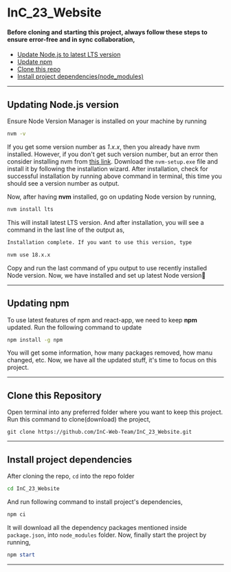 # InC_23_Website

#### Before cloning and starting this project, always follow these steps to ensure error-free and in sync collaboration,

  - [Update Node.js to latest LTS version](https://github.com/InC-Web-Team/InC_23_Website/edit/main/README.md#updating-nodejs-version)
  - [Update npm](https://github.com/InC-Web-Team/InC_23_Website/edit/main/README.md#updating-npm)
  - [Clone this repo](https://github.com/InC-Web-Team/InC_23_Website/edit/main/README.md#clone-this-repository)
  - [Install project dependencies(node_modules)](https://github.com/InC-Web-Team/InC_23_Website/edit/main/README.md#install-project-dependencies)
---
## Updating Node.js version
Ensure Node Version Manager is installed on your machine by running
```bash
nvm -v
```
If you get some version number as _1.x.x_, then you already have nvm installed. However, if you don't get such version number, but an error then consider installing nvm from [this link](https://github.com/coreybutler/nvm-windows/releases/download/1.1.10/nvm-setup.exe). Download the `nvm-setup.exe` file and install it by following the installation wizard.
After installation, check for successful installation by running above command in terminal, this time you should see a version number as output.

Now, after having **nvm** installed, go on updating Node version by running,
```bash
nvm install lts
```
This will install latest LTS version. And after installation, you will see a command in the last line of the output as,
```bash
Installation complete. If you want to use this version, type

nvm use 18.x.x
```
Copy and run the last command of ypu output to use recently installed Node version.
Now, we have installed and set up latest Node version🤘

---
## Updating npm
To use latest features of npm and react-app, we need to keep **npm** updated. Run the following command to update
```bash
npm install -g npm
```
You will get some information, how many packages removed, how manu changed, etc.
Now, we have all the updated stuff, it's time to focus on this project.

---
## Clone this Repository
Open terminal into any preferred folder where you want to keep this project. Run this command to clone(download) the project,
```git
git clone https://github.com/InC-Web-Team/InC_23_Website.git
```
---
## Install project dependencies
After cloning the repo, `cd` into the repo folder
```bash
cd InC_23_Website
```
And run following command to install project's dependencies,
```bash
npm ci
```
It will download all the dependency packages mentioned inside `package.json`, into `node_modules` folder.
Now, finally start the project by running,
```powershell
npm start
```
---
